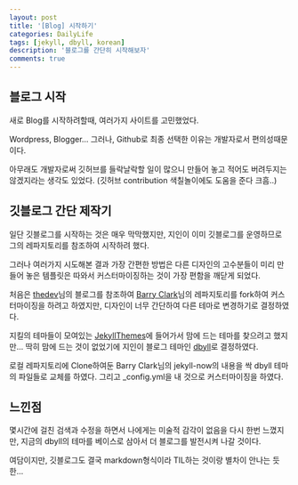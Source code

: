```yaml
---
layout: post
title: '[Blog] 시작하기'
categories: DailyLife
tags: [jekyll, dbyll, korean]
description: '블로그를 간단히 시작해보자'
comments: true
---
```


## 블로그 시작
새로 Blog를 시작하려할때, 여러가지 사이트를 고민했었다. 

Wordpress, Blogger... 그러나, Github로 최종 선택한 이유는 개발자로서 편의성때문이다.

아무래도 개발자로써 깃허브를 들락날락할 일이 많으니 만들어 놓고 적어도 버려두지는 않겠지라는 생각도 있었다. (깃허브 contribution 색칠놀이에도 도움을 준다 크흠..)

## 깃블로그 간단 제작기
일단 깃블로그를 시작하는 것은 매우 막막했지만, 지인이 이미 깃블로그를 운영하므로 그의 레파지토리를 참조하여 시작하려 했다.

그러나 여러가지 시도해본 결과 가장 간편한 방법은 다른 디자인의 고수분들이 미리 만들어 놓은 템플릿은 따와서 커스터마이징하는 것이 가장 편함을 깨닫게 되었다.

처음은 [thedev](http://thdev.net/653)님의 블로그를 참조하여 [Barry Clark](https://github.com/barryclark/jekyll-now)님의 레파지토리를 fork하여 커스터마이징을 하려고 하였지만, 디자인이 너무 간단하여 다른 테마로 변경하기로 결정하였다.

지킬의 테마들이 모여있는 [JekyllThemes](http://jekyllthemes.org)에 들어가서 맘에 드는 테마를 찾으려고 했지만... 딱히 맘에 드는 것이 없었기에 지인이 블로그 테마인 [dbyll](https://github.com/dbtek/dbyll)로 결정하였다.

로컬 레파지토리에 Clone하여둔 Barry Clark님의 jekyll-now의 내용을 싹 dbyll 테마의 파일들로 교체를 하였다. 그리고 _config.yml을 내 것으로 커스터마이징을 하였다.

## 느낀점
몇시간에 걸친 검색과 수정을 하면서 나에게는 미술적 감각이 없음을 다시 한번 느꼈지만, 지금의 dbyll의 테마를 베이스로 삼아서 더 블로그를 발전시켜 나갈 것이다. 

여담이지만, 깃블로그도 결국 markdown형식이라 TIL하는 것이랑 별차이 안나는 듯한...


